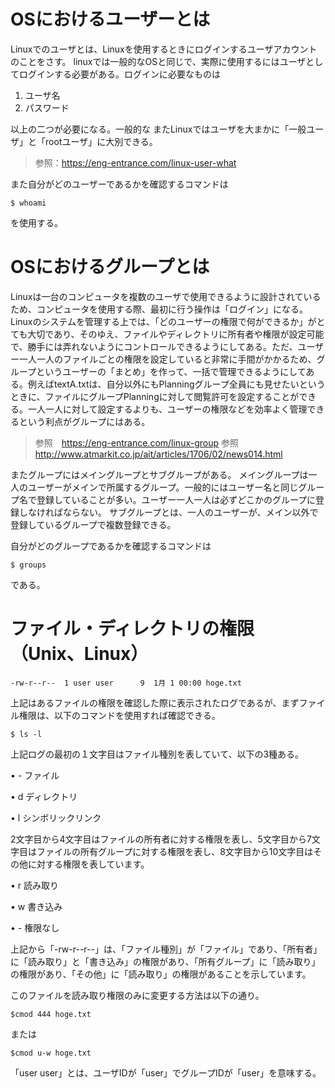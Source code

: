 # OSにおけるユーザーとは

Linuxでのユーザとは、Linuxを使用するときにログインするユーザアカウントのことをさす。
linuxでは一般的なOSと同じで、実際に使用するにはユーザとしてログインする必要がある。ログインに必要なものは

1. ユーザ名
2. パスワード

以上の二つが必要になる。一般的な
またLinuxではユーザを大まかに「一般ユーザ」と「rootユーザ」に大別できる。

>参照：https://eng-entrance.com/linux-user-what

また自分がどのユーザーであるかを確認するコマンドは

```
$ whoami
```

を使用する。

# OSにおけるグループとは

Linuxは一台のコンピュータを複数のユーザで使用できるように設計されているため、コンピュータを使用する際、最初に行う操作は「ログイン」になる。Linuxのシステムを管理する上では、「どのユーザーの権限で何ができるか」がとても大切であり、そのゆえ、ファイルやディレクトリに所有者や権限が設定可能で、勝手には弄れないようにコントロールできるようにしてある。ただ、ユーザー一人一人のファイルごとの権限を設定していると非常に手間がかかるため、グループというユーザーの「まとめ」を作って、一括で管理できるようにしてある。例えばtextA.txtは、自分以外にもPlanningグループ全員にも見せたいというときに、ファイルにグループPlanningに対して閲覧許可を設定することができる。一人一人に対して設定するよりも、ユーザーの権限などを効率よく管理できるという利点がグループにはある。

>参照　https://eng-entrance.com/linux-group
>参照　http://www.atmarkit.co.jp/ait/articles/1706/02/news014.html

またグループにはメイングループとサブグループがある。
メイングループは一人のユーザーがメインで所属するグループ。一般的にはユーザー名と同じグループ名で登録していることが多い。ユーザー一人一人は必ずどこかのグループに登録しなければならない。
サブグループとは、一人のユーザーが、メイン以外で登録しているグループで複数登録できる。

自分がどのグループであるかを確認するコマンドは

```
$ groups
```
である。

# ファイル・ディレクトリの権限（Unix、Linux）

```
-rw-r--r--  1 user user      9  1月 1 00:00 hoge.txt
```

上記はあるファイルの権限を確認した際に表示されたログであるが、まずファイル権限は、以下のコマンドを使用すれば確認できる。
```
$ ls -l
```

上記ログの最初の１文字目はファイル種別を表していて、以下の3種ある。

•	- ファイル

• d ディレクトリ

• l シンボリックリンク

2文字目から4文字目はファイルの所有者に対する権限を表し、5文字目から7文字目はファイルの所有グループに対する権限を表し、8文字目から10文字目はその他に対する権限を表しています。

• r 読み取り

•	w 書き込み

•	- 権限なし

上記から「-rw-r--r--」は、「ファイル種別」が「ファイル」であり、「所有者」に「読み取り」と「書き込み」の権限があり、「所有グループ」に「読み取り」の権限があり、「その他」に「読み取り」の権限があることを示しています。

このファイルを読み取り権限のみに変更する方法は以下の通り。
```
$cmod 444 hoge.txt
```

または
```
$cmod u-w hoge.txt
```

「user user」とは、ユーザIDが「user」でグループIDが「user」を意味する。
